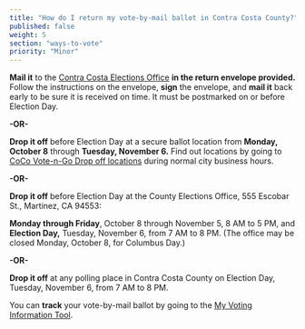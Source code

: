 ```yaml
---
title: "How do I return my vote-by-mail ballot in Contra Costa County?"
published: false
weight: 5
section: "ways-to-vote"
priority: "Minor"
---
```


**Mail it** to the [Contra Costa Elections Office](#section-election-office-contact) **in the return envelope provided.** Follow the instructions on the envelope, **sign** the envelope, and **mail it** back early to be sure it is received on time. It must be postmarked on or before Election Day.  

 **-OR-**  

**Drop it off** before Election Day at a secure ballot location from **Monday, October 8** through **Tuesday, November 6.** Find out locations by going to [CoCo Vote-n-Go Drop off locations](https://www.cocovote.us/registration-and-voting-options/my-voting-information/#VoterLookupandSampleBallotSearch) during normal city business hours.   

 **-OR-**  

**Drop it off** before Election Day at the County Elections Office, 555 Escobar St., Martinez, CA 94553:  

 **Monday through Friday**, October 8 through November 5, 8 AM to 5 PM, and **Election Day,** Tuesday, November 6, from 7 AM to 8 PM. (The office may be closed Monday, October 8, for Columbus Day.)  

**-OR-**  

**Drop it off** at any polling place in Contra Costa County on Election Day, Tuesday, November 6, from 7 AM to 8 PM.  

You can **track** your vote-by-mail ballot by going to the [My Voting Information Tool](http://www.cocovote.us/registration-and-voting-options/my-voting-information/#VoterLookupandSampleBallotSearch).
